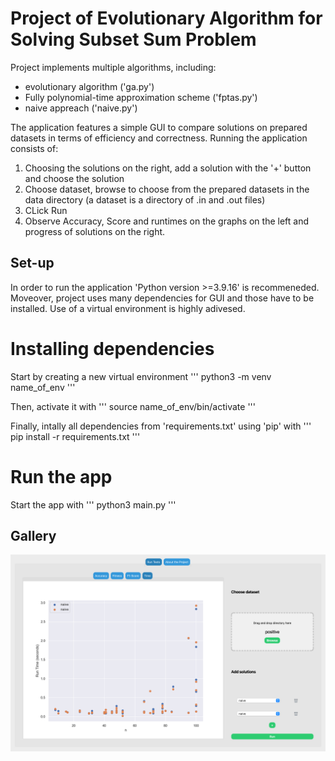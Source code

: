# Project of Evolutionary Algorithm for Solving Subset Sum Problem

Project implements multiple algorithms, including:
- evolutionary algorithm ('ga.py')
- Fully polynomial-time approximation scheme ('fptas.py') 
- naive appreach ('naive.py')

The application features a simple GUI to compare solutions on prepared datasets in terms of efficiency and correctness. 
Running the application consists of:
1. Choosing the solutions on the right, add a solution with the '+' button and choose the solution
2. Choose dataset, browse to choose from the prepared datasets in the data directory (a dataset is a directory of .in and .out files)
3. CLick Run
4. Observe Accuracy, Score and runtimes on the graphs on the left and progress of solutions on the right.

## Set-up
In order to run the application 'Python version >=3.9.16' is recommeneded. Moveover, project uses many dependencies for GUI and those have to be installed. Use of a virtual environment is highly adivesed.

# Installing dependencies
Start by creating a new virtual environment
'''
python3 -m venv name_of_env
'''

Then, activate it with
'''
source name_of_env/bin/activate
'''

Finally, intally all dependencies from 'requirements.txt' using 'pip' with
'''
pip install -r requirements.txt
'''

# Run the app
Start the app with
'''
python3 main.py
'''

## Gallery
![Test](other/screenshot2.png)